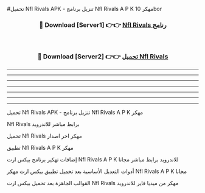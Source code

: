 #تحميل Nfl Rivals  APK - تنزيل برنامج Nfl Rivals  A P K مهكر 10bor 



<div align="center">
<h3>🔴 Download [Server1] 👉👉 <a href="https://apkdownload10.web.app/?title=Nfl Rivals ">Nfl Rivals  رنامج</a></h3><br>

<h3>🔴 Download [Server2] 👉👉 <a href="https://apkdownload10.web.app/?title=Nfl Rivals ">تحميل Nfl Rivals  </a></h3>
</div>


----------------------------------------------------------

----------------------------------------------------------

----------------------------------------------------------

----------------------------------------------------------

----------------------------------------------------------

----------------------------------------------------------

----------------------------------------------------------

تحميل Nfl Rivals  APK - تنزيل برنامج Nfl Rivals  A P K مهكر

Nfl Rivals  برابط مباشر للاندرويد

تحميل Nfl Rivals  مهكر اخر اصدار

تطبيق Nfl Rivals  A P K مهكر

إضافات تهكير برنامج بيكس ارت Nfl Rivals  A P K للاندرويد برابط مباشر مجانا

أدوات التعديل الأساسية بعد تحميل تطبيق بيكس ارت مهكر Nfl Rivals  A P K مجانا

القوالب الجاهزة بعد تحميل بيكس ارت Nfl Rivals  مهكر من ميديا فاير للاندرويد



